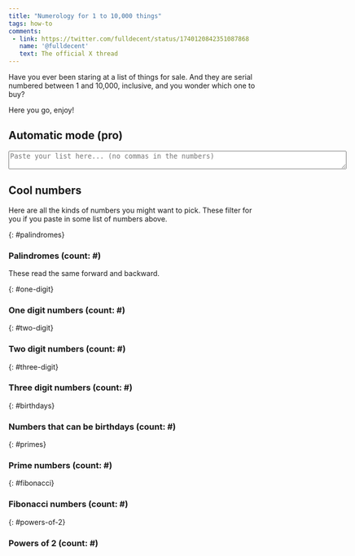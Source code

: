 ```yaml
---
title: "Numerology for 1 to 10,000 things"
tags: how-to
comments:
 - link: https://twitter.com/fulldecent/status/1740120842351087868
   name: '@fulldecent'
   text: The official X thread
---
```


Have you ever been staring at a list of things for sale. And they are serial numbered between 1 and 10,000, inclusive, and you wonder which one to buy?

Here you go, enjoy!

## Automatic mode <span class="text-primary">(pro)</span>

<textarea id="input" rows="2" cols="80" class="form-control" placeholder="Paste your list here... (no commas in the numbers)"></textarea>

## Cool numbers

Here are all the kinds of numbers you might want to pick. These filter for you if you paste in some list of numbers above.

{: #palindromes}
### Palindromes <span class="count">(count: #)</span>

These read the same forward and backward.

<span class="list"></span>

{: #one-digit}
### One digit numbers <span class="count">(count: #)</span>

<span class="list"></span>

{: #two-digit}
### Two digit numbers <span class="count">(count: #)</span>

<span class="list"></span>

{: #three-digit}
### Three digit numbers <span class="count">(count: #)</span>

<span class="list"></span>

{: #birthdays}
### Numbers that can be birthdays <span class="count">(count: #)</span>

<span class="list"></span>

{: #primes}
### Prime numbers <span class="count">(count: #)</span>

<span class="list"></span>

{: #fibonacci}
### Fibonacci numbers <span class="count">(count: #)</span>

<span class="list"></span>

{: #powers-of-2}
### Powers of 2 <span class="count">(count: #)</span>

<span class="list"></span>

<script>
    // All numbers
    const oneToTenThousand = Array.from(Array(10000).keys()).map(x => x + 1);

    // Precalculate lists
    const allPalindromes = oneToTenThousand.filter(x => x.toString() === x.toString().split('').reverse().join(''));
    const allOneDigit = oneToTenThousand.filter(x => x.toString().length === 1);
    const allTwoDigit = oneToTenThousand.filter(x => x.toString().length === 2);
    const allThreeDigit = oneToTenThousand.filter(x => x.toString().length === 3);
    const allBirthdays = oneToTenThousand.filter(x => {
        const regexMonth = /([1-9]|1[012])/;
        const regexDay = /(0?[1-9]|[12][0-9]|3[01])/;
        const regex = new RegExp(`^${regexMonth.source}${regexDay.source}$`);
        if (regex.test(x.toString())) return true;
    });
    const allPrimes = oneToTenThousand.filter(x => {
        if (x === 1) return false;
        if (x === 2) return true;
        if (x % 2 === 0) return false;
        for (let i = 3; i <= Math.sqrt(x); i += 2) {
            if (x % i === 0) return false;
        }
        return true;
    });
    const allFibonacci = oneToTenThousand.filter(x => {
        if (x === 1) return true;
        let a = 1;
        let b = 1;
        while (b < x) {
            const temp = b;
            b = a + b;
            a = temp;
        }
        return b === x;
    });
    const allPowersOf2 = oneToTenThousand.filter(x => {
        let a = 1;
        while (a < x) {
            a *= 2;
        }
        return a === x;
    });

    const input = document.getElementById('input');
    const palindromes = document.getElementById('palindromes');
    const oneDigit = document.getElementById('one-digit');
    const twoDigit = document.getElementById('two-digit');
    const threeDigit = document.getElementById('three-digit');
    const birthdays = document.getElementById('birthdays');
    const primes = document.getElementById('primes');
    const fibonacci = document.getElementById('fibonacci');
    const powersOf2 = document.getElementById('powers-of-2');

    /// @param {int[]} list
    function update(list) {
        palindromes.querySelector('.count').innerHTML = `(count: ${allPalindromes.filter(x => list.includes(x)).length})`;
        palindromes.nextElementSibling.innerHTML = allPalindromes.filter(x => list.includes(x)).join(', ');
        oneDigit.querySelector('.count').innerHTML = `(count: ${allOneDigit.filter(x => list.includes(x)).length})`;
        oneDigit.nextElementSibling.innerHTML = allOneDigit.filter(x => list.includes(x)).join(', ');
        twoDigit.querySelector('.count').innerHTML = `(count: ${allTwoDigit.filter(x => list.includes(x)).length})`;
        twoDigit.nextElementSibling.innerHTML = allTwoDigit.filter(x => list.includes(x)).join(', ');
        threeDigit.querySelector('.count').innerHTML = `(count: ${allThreeDigit.filter(x => list.includes(x)).length})`;
        threeDigit.nextElementSibling.innerHTML = allThreeDigit.filter(x => list.includes(x)).join(', ');
        birthdays.querySelector('.count').innerHTML = `(count: ${allBirthdays.filter(x => list.includes(x)).length})`;
        birthdays.nextElementSibling.innerHTML = allBirthdays.filter(x => list.includes(x)).join(', ');
        primes.querySelector('.count').innerHTML = `(count: ${allPrimes.filter(x => list.includes(x)).length})`;
        primes.nextElementSibling.innerHTML = allPrimes.filter(x => list.includes(x)).join(', ');
        fibonacci.querySelector('.count').innerHTML = `(count: ${allFibonacci.filter(x => list.includes(x)).length})`;
        fibonacci.nextElementSibling.innerHTML = allFibonacci.filter(x => list.includes(x)).join(', ');
        powersOf2.querySelector('.count').innerHTML = `(count: ${allPowersOf2.filter(x => list.includes(x)).length})`;
        powersOf2.nextElementSibling.innerHTML = allPowersOf2.filter(x => list.includes(x)).join(', ');
    }

    input.addEventListener('input', () => {
        // split on newlines, commas, any whitespace
        const list = input.value.split(/[\n, ]+/).map(x => parseInt(x)).filter(x => !isNaN(x));

        update(list);
    });

    update(oneToTenThousand);
</script>    